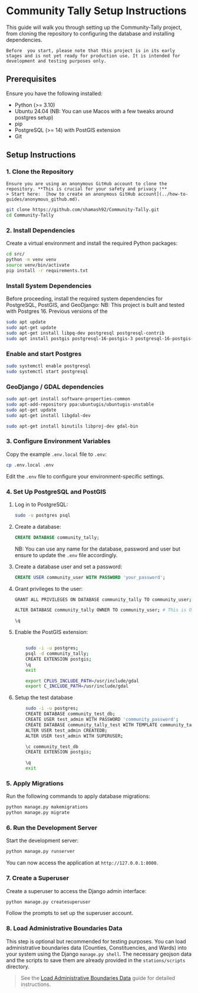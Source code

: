 # Community Tally Setup Instructions

This guide will walk you through setting up the Community-Tally project, from cloning the repository to configuring the database and installing dependencies.

``` {important}
Before  you start, please note that this project is in its early stages and is not yet ready for production use. It is intended for development and testing purposes only.
```

## Prerequisites

Ensure you have the following installed:

- Python (>= 3.10)
- Ubuntu 24.04 (NB: You can use Macos with a few tweaks around postgres setup)
- pip
- PostgreSQL (>= 14) with PostGIS extension
- Git

## Setup Instructions

### 1. Clone the Repository

```{warning}
Ensure you are using an anonymous GitHub account to clone the repository. **This is crucial for your safety and privacy !**
> Start here:  [how to create an anonymous GitHub account](../how-to-guides/anonymous_github.md).
```

```bash
git clone https://github.com/shamash92/Community-Tally.git
cd Community-Tally
```

### 2. Install Dependencies

Create a virtual environment and install the required Python packages:

```bash
cd src/
python -m venv venv
source venv/bin/activate 
pip install -r requirements.txt
```

### Install System Dependencies

Before proceeding, install the required system dependencies for PostgreSQL, PostGIS, and GeoDjango:
NB: This project is built and tested with Postgres 16. Previous versions of the

```bash
sudo apt update
sudo apt-get update
sudo apt-get install libpq-dev postgresql postgresql-contrib 
sudo apt install postgis postgresql-16-postgis-3 postgresql-16-postgis-3-scripts postgresql-client-16 #replace '16' with your postgres version
```

### Enable and start Postgres

```bash
sudo systemctl enable postgresql
sudo systemctl start postgresql
```

### GeoDjango / GDAL dependencies

```bash
sudo apt-get install software-properties-common
sudo apt-add-repository ppa:ubuntugis/ubuntugis-unstable
sudo apt-get update
sudo apt-get install libgdal-dev

sudo apt-get install binutils libproj-dev gdal-bin
```

### 3. Configure Environment Variables

Copy the example `.env.local` file to `.env`:

```bash
cp .env.local .env
```

Edit the `.env` file to configure your environment-specific settings.

### 4. Set Up PostgreSQL and PostGIS

1. Log in to PostgreSQL:

    ```bash
    sudo -u postgres psql
    ```

2. Create a database:

    ```sql
    CREATE DATABASE community_tally;
    ```

    NB: You can use any name for the database, password and user but ensure to update the `.env` file accordingly.

3. Create a database user and set a password:

    ```sql
    CREATE USER community_user WITH PASSWORD 'your_password';
    ```

4. Grant privileges to the user:

    ```bash
    GRANT ALL PRIVILEGES ON DATABASE community_tally TO community_user;

    ALTER DATABASE community_tally OWNER TO community_user; # This is ONLY needed for Postgres 16, earlier versions are OK

    \q
    ```

5. Enable the PostGIS extension:

    ```bash

        sudo -i -u postgres;
        psql -d community_tally;
        CREATE EXTENSION postgis;
        \q
        exit

        export CPLUS_INCLUDE_PATH=/usr/include/gdal
        export C_INCLUDE_PATH=/usr/include/gdal

    ```

6. Setup the test database

    ```bash
        sudo -i -u postgres;
        CREATE DATABASE community_test_db;
        CREATE USER test_admin WITH PASSWORD 'community_password';
        CREATE DATABASE community_tally_test WITH TEMPLATE community_tally;
        ALTER USER test_admin CREATEDB;
        ALTER USER test_admin WITH SUPERUSER;

        \c community_test_db
        CREATE EXTENSION postgis;

        \q
        exit
    ```

### 5. Apply Migrations

Run the following commands to apply database migrations:

```bash
python manage.py makemigrations
python manage.py migrate
```

### 6. Run the Development Server

Start the development server:

```bash
python manage.py runserver
```

You can now access the application at `http://127.0.0.1:8000`.

### 7. Create a Superuser

Create a superuser to access the Django admin interface:

```bash
python manage.py createsuperuser
```

Follow the prompts to set up the superuser account.

### 8. Load Administrative Boundaries Data

This step is optional but recommended for testing purposes. You can load administrative boundaries data (Counties, Constituencies, and Wards) into your system using the Django `manage.py shell`. The necessary geojson data and the scripts to save them are already provided in the `stations/scripts` directory.

> See the [Load Administrative Boundaries Data](../how-to-guides/load_boundaries_data.md) guide for detailed instructions.
